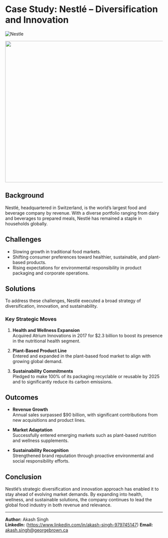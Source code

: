 # Case Study: Nestlé – Diversification and Innovation

![Nestle](https://github.com/user-attachments/assets/52c9e906-316b-4eec-91c2-24172bd164a6)

<img src="https://github.com/user-attachments/assets/52c9e906-316b-4eec-91c2-24172bd164a6" width="700" height="450" />


## Background
Nestlé, headquartered in Switzerland, is the world’s largest food and beverage company by revenue. With a diverse portfolio ranging from dairy and beverages to prepared meals, Nestlé has remained a staple in households globally.

## Challenges
- Slowing growth in traditional food markets.
- Shifting consumer preferences toward healthier, sustainable, and plant-based products.
- Rising expectations for environmental responsibility in product packaging and corporate operations.

## Solutions
To address these challenges, Nestlé executed a broad strategy of diversification, innovation, and sustainability.

### Key Strategic Moves
1. **Health and Wellness Expansion**  
   Acquired Atrium Innovations in 2017 for $2.3 billion to boost its presence in the nutritional health segment.

2. **Plant-Based Product Line**  
   Entered and expanded in the plant-based food market to align with growing global demand.

3. **Sustainability Commitments**  
   Pledged to make 100% of its packaging recyclable or reusable by 2025 and to significantly reduce its carbon emissions.

## Outcomes
- **Revenue Growth**  
  Annual sales surpassed $90 billion, with significant contributions from new acquisitions and product lines.

- **Market Adaptation**  
  Successfully entered emerging markets such as plant-based nutrition and wellness supplements.

- **Sustainability Recognition**  
  Strengthened brand reputation through proactive environmental and social responsibility efforts.

## Conclusion
Nestlé’s strategic diversification and innovation approach has enabled it to stay ahead of evolving market demands. By expanding into health, wellness, and sustainable solutions, the company continues to lead the global food industry in both revenue and relevance.

---

**Author:** Akash Singh  
**LinkedIn:** (https://www.linkedin.com/in/akash-singh-979745147)
**Email:** akash.singh@georgebrown.ca

